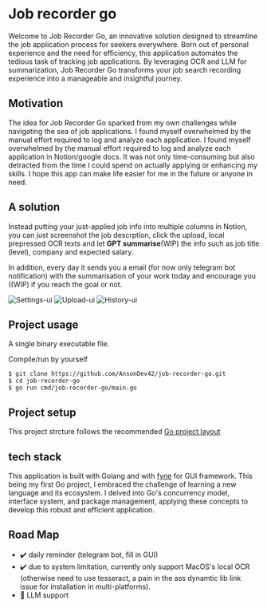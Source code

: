# Job recorder go
Welcome to Job Recorder Go, an innovative solution designed to streamline the job application process for seekers everywhere. Born out of personal experience and the need for efficiency, this application automates the tedious task of tracking job applications. By leveraging OCR and LLM for summarization, Job Recorder Go transforms your job search recording experience into a manageable and insightful journey. 

## Motivation
The idea for Job Recorder Go sparked from my own challenges while navigating the sea of job applications. I found myself overwhelmed by the manual effort required to log and analyze each application. I found myself overwhelmed by the manual effort required to log and analyze each application in Notion/google docs. It was not only time-consuming but also detracted from the time I could spend on actually applying or enhancing my skills. I hope this app can make life easier for me in the future or anyone in need.

## A solution

Instead putting your just-applied job info into multiple columns in Notion, you can just screenshot the job descrption, click the upload, local prepressed OCR texts and let **GPT summarise**(WIP) the info such as job title (level), company and expected salary.

In addition, every day it sends you a email (for now only telegram bot notification) with the summarisation of your work today and encourage you ((WIP) if you reach the goal or not.

![Settings-ui](https://github.com/AnsonDev42/job-recorder-go/assets/58594437/899ff06e-1597-4cda-9d65-76f03831c8ee)
![Upload-ui](https://github.com/AnsonDev42/job-recorder-go/assets/58594437/ed8c2afe-4d94-4866-89db-81a8af14e20c)
![History-ui](https://github.com/AnsonDev42/job-recorder-go/assets/58594437/89155414-b3b6-46c3-bb45-5e583fae4e00)

## Project usage
A single binary executable file. 

Compile/run by yourself 
```
$ git clone https://github.com/AnsonDev42/job-recorder-go.git
$ cd job-recorder-go
$ go run cmd/job-recorder-go/main.go
``` 

## Project setup

This project strcture follows the recommended [Go project layout](https://github.com/golang-standards/project-layout)


## tech stack
This application is built with Golang and with [fyne](https://fyne.io/) for GUI framework.
This being my first Go project, I embraced the challenge of learning a new language and its ecosystem. I delved into Go's concurrency model, interface system, and package management, applying these concepts to develop this robust and efficient application.

## Road Map 
- ✔️ daily reminder (telegram bot, fill in GUI)
- ✔️ due to system limitation, currently only support MacOS's local OCR (otherwise need to use tesseract, a pain in the ass dynamtic lib link issue for installation in multi-platforms).
- 🚧 LLM support
